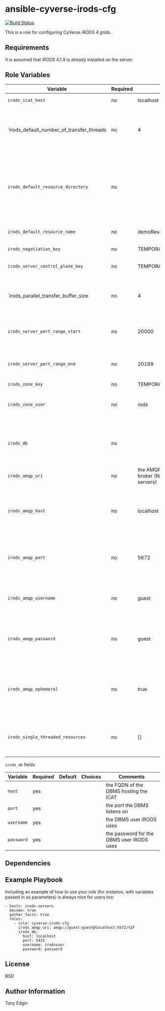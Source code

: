 ansible-cyverse-irods-cfg
=========================
[![Build Status](https://travis-ci.org/CyVerse-Ansible/ansible-cyverse-irods-cfg.svg?branch=master)](https://travis-ci.org/CyVerse-Ansible/ansible-cyverse-irods-cfg)

This is a role for configuring CyVerse iRODS 4 grids.


Requirements
------------

It is assumed that iRODS 4.1.9 is already installed on the server.

Role Variables
--------------

Variable                                  | Required | Default                          | Choices | Comments
----------------------------------------- | -------- | -------------------------------- | ------- | --------
`irods_icat_host`                         | no       | localhost                        |         | the FQDN of the IES
`irods_default_number_of_transfer_threads | no       | 4                                |         | the default maximum number of transfer streams for parallel transfer 
`irods_default_resource_directory`        | no       |                                  |         | the absolute path to the vault on the resource server being configured (N/A when configuring IES and it doesn't host a resource)
`irods_default_resource_name`             | no       | demoResc                         |         | the name of the default resource
`irods_negotiation_key`                   | no       | TEMPORARY_32byte_negotiation_key |         | the negotiation key
`irods_server_control_plane_key`          | no       | TEMPORARY__32byte_ctrl_plane_key |         | the server control plane key
`irods_parallel_transfer_buffer_size      | no       | 4                                |         | the transfer buffer size in MiB for each stream during parallel transfer
`irods_server_port_range_start`           | no       | 20000                            |         | the first address in the range of auxillary TCP and UDP ports
`irods_server_port_range_end`             | no       | 20199                            |         | the last address in the range of auxillary TCP and UDP ports
`irods_zone_key`                          | no       | TEMPORARY_zone_key               |         | the zone key
`irods_zone_user`                         | no       | rods                             |         | the rodsadmin user to be used by the server being configured
`irods_db`                                | no       |                                  |         | the DBMS connection information, see below (N/A for non-IES resource servers)
`irods_amqp_uri`                          | no       |                                              the AMQP URI used to connect to the broker (N/A for non-IES resource servers)
`irods_amqp_host`                         | no       | localhost                        |         | the FQDN of the AMQP broker iRODS publishes to (DEPRECATED: use `irods_amqp_uri instead`)
`irods_amqp_port`                         | no       | 5672                             |         | the port the AMQP broker listens on (DEPRECATED: use `irods_amqp_uri instead`)
`irods_amqp_username`                     | no       | guest                            |         | the AMQP user iRODS user (DEPRECATED: use `irods_amqp_uri instead`)
`irods_amqp_password`                     | no       | guest                            |         | the password for the AMQP user (DEPRECATED: use `irods_amqp_uri instead`)
`irods_amqp_ephemeral`                    | no       | true                             |         | whether or not the `irods` AMQP exchange will persist when iRODS disconnects from the AMQP broker
`irods_single_threaded_resources`         | no       | []                               |         | a list of resources that only support single threaded transfers


`irods_db` fields

Variable   | Required | Default | Choices | Comments
-----------| -------- | ------- | ------- | --------
`host`     | yes      |         |         | the FQDN of the DBMS hosting the ICAT
`port`     | yes      |         |         | the port the DBMS listens on
`username` | yes      |         |         | the DBMS user iRODS uses
`password` | yes      |         |         | the password for the DBMS user iRODS uses

Dependencies
------------

Example Playbook
----------------

Including an example of how to use your role (for instance, with variables passed in as parameters) is always nice for users too:

```
- hosts: irods-servers
  become: true
  gather_facts: true
  roles:
    - role: cyverse-irods-cfg
      irods_amqp_uri: amqp://guest:guest@localhost:5672/%2F
      irods_db:
        host: localhost
        port: 5432
        username: irodsuser
        password: password
```           

License
-------

BSD

Author Information
------------------

Tony Edgin
